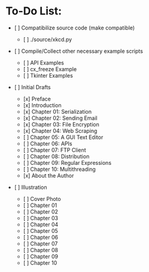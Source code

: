 # To-Do List:

* \[ \] Compatibilize source code \(make compatible\)
  * \[ \] .\/source\/xkcd.py


* \[ \] Compile\/Collect other necessary example
  scripts
  * \[ \] API Examples
  * \[ \] cx\_freeze Example
  * \[ \] Tkinter Examples


* \[ \] Initial Drafts
  * \[x\] Preface
  * \[x\] Introduction
  * \[x\] Chapter 01: Serialization
  * \[x\] Chapter 02: Sending Email
  * \[x\] Chapter 03: File Encryption
  * \[x\] Chapter 04: Web Scraping
  * \[ \] Chapter 05: A GUI Text Editor
  * \[ \] Chapter 06: APIs
  * \[ \] Chapter 07: FTP Client
  * \[ \] Chapter 08: Distribution
  * \[ \] Chapter 09: Regular Expressions
  * \[ \] Chapter 10: Multithreading
  * \[x\] About the Author


* \[ \] Illustration
  * \[ \] Cover Photo
  * \[ \] Chapter 01
  * \[ \] Chapter 02
  * \[ \] Chapter 03
  * \[ \] Chapter 04
  * \[ \] Chapter 05
  * \[ \] Chapter 06
  * \[ \] Chapter 07
  * \[ \] Chapter 08
  * \[ \] Chapter 09
  * \[ \] Chapter 10


